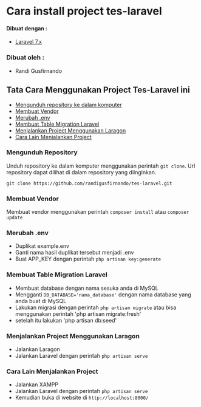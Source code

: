 # Cara install project tes-laravel

#### Dibuat dengan :
* [Laravel 7.x](https://laravel.com/docs/8.x)

### Dibuat oleh :
* Randi Gusfirnando

## Tata Cara Menggunakan Project Tes-Laravel ini
* [Mengunduh repository ke dalam komputer](#mengunduh-repository)
* [Membuat Vendor](#membuat-vendor)
* [Merubah .env](#merubah-.env)
* [Membuat Table Migration Laravel](#membuat-table-migration-laravel)
* [Menjalankan Project Menggunakan Laragon](#menjalankan-project-menggunakan-laragon)
* [Cara Lain Menjalankan Project](#cara-lain-menjalankan-project)

### Mengunduh Repository
Unduh repository ke dalam komputer menggunakan perintah `git clone`. Url
repository dapat dilihat di dalam repository yang diinginkan.
```
git clone https://github.com/randigusfirnando/tes-laravel.git
```
### Membuat Vendor
Membuat vendor menggunakan perintah `composer install` atau `composer update`

### Merubah .env
* Duplikat example.env
* Ganti nama hasil duplikat tersebut menjadi .env
* Buat APP_KEY dengan perintah `php artisan key:generate`

### Membuat Table Migration Laravel
* Membuat database dengan nama sesuka anda di MySQL
* Mengganti `DB_DATABASE='nama_database'` dengan nama database yang anda buat di MySQL
* Lakukan migrasi dengan perintah `php artisan migrate` atau bisa menggunakan perintah 'php artisan migrate:fresh'
* setelah itu lakukan 'php artisan db:seed'

### Menjalankan Project Menggunakan Laragon
* Jalankan Laragon
* Jalankan Laravel dengan perintah `php artisan serve`

### Cara Lain Menjalankan Project
* Jalankan XAMPP 
* Jalankan Laravel dengan perintah `php artisan serve`
* Kemudian buka di website di `http://localhost:8000/`
